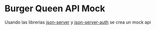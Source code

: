 # Burger Queen API Mock

Usando las librerías [json-server](https://github.com/typicode/json-server) 
y [json-server-auth](https://github.com/jeremyben/json-server-auth) 
se crea un mock api
